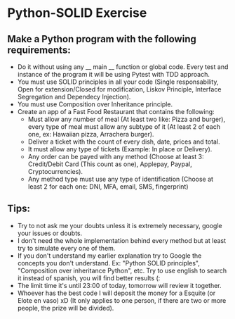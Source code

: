 # Python-SOLID Exercise

## Make a Python program with the following requirements:

- Do it without using any __ main __ function or global code. Every test and instance of the program it will be using Pytest with TDD approach.
- You must use SOLID principles in all your code (Single responsability, Open for extension/Closed for modification, Liskov Principle, Interface Segregation and Dependecy Injection).
- You must use Composition over Inheritance principle.
- Create an app of a Fast Food Restaurant that contains the following:
  - Must allow any number of meal (At least two like: Pizza and burger), every type of meal must allow any subtype of it (At least 2 of each one, ex: Hawaiian pizza, Arrachera burger).
  - Deliver a ticket with the count of every dish, date, prices and total.
  - It must allow any type of tickets (Example: In place or Delivery).
  - Any order can be payed with any method (Choose at least 3: Credit/Debit Card (This count as one), Applepay, Paypal, Cryptocurrencies).
  - Any method type must use any type of identification (Choose at least 2 for each one: DNI, MFA, email, SMS, fingerprint)
  
## Tips:
- Try to not ask me your doubts unless it is extremely necessary, google your issues or doubts.
- I don't need the whole implementation behind every method but at least try to simulate every one of them.
- If you don't understand my earlier explanation try to Google the concepts you don't understand. Ex: "Python SOLID principles", "Composition over inheritance Python", etc. Try to use english to search it instead of spanish, you will find better results (:
- The limit time it's until 23:00 of today, tomorrow will review it together.
- Whoever has the best code I will deposit the money for a Esquite (or Elote en vaso) xD (It only applies to one person, if there are two or more people, the prize will be divided).
